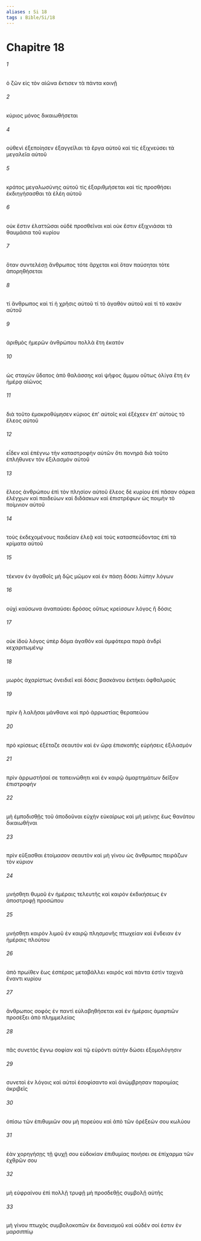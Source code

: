 ```yaml
---
aliases : Si 18
tags : Bible/Si/18
---
```


# Chapitre 18

###### 1
ὁ ζῶν εἰς τὸν αἰῶνα ἔκτισεν τὰ πάντα κοινῇ
###### 2
κύριος μόνος δικαιωθήσεται
###### 4
οὐθενὶ ἐξεποίησεν ἐξαγγεῖλαι τὰ ἔργα αὐτοῦ καὶ τίς ἐξιχνεύσει τὰ μεγαλεῖα αὐτοῦ
###### 5
κράτος μεγαλωσύνης αὐτοῦ τίς ἐξαριθμήσεται καὶ τίς προσθήσει ἐκδιηγήσασθαι τὰ ἐλέη αὐτοῦ
###### 6
οὐκ ἔστιν ἐλαττῶσαι οὐδὲ προσθεῖναι καὶ οὐκ ἔστιν ἐξιχνιάσαι τὰ θαυμάσια τοῦ κυρίου
###### 7
ὅταν συντελέσῃ ἄνθρωπος τότε ἄρχεται καὶ ὅταν παύσηται τότε ἀπορηθήσεται
###### 8
τί ἄνθρωπος καὶ τί ἡ χρῆσις αὐτοῦ τί τὸ ἀγαθὸν αὐτοῦ καὶ τί τὸ κακὸν αὐτοῦ
###### 9
ἀριθμὸς ἡμερῶν ἀνθρώπου πολλὰ ἔτη ἑκατόν
###### 10
ὡς σταγὼν ὕδατος ἀπὸ θαλάσσης καὶ ψῆφος ἄμμου οὕτως ὀλίγα ἔτη ἐν ἡμέρᾳ αἰῶνος
###### 11
διὰ τοῦτο ἐμακροθύμησεν κύριος ἐπ' αὐτοῖς καὶ ἐξέχεεν ἐπ' αὐτοὺς τὸ ἔλεος αὐτοῦ
###### 12
εἶδεν καὶ ἐπέγνω τὴν καταστροφὴν αὐτῶν ὅτι πονηρά διὰ τοῦτο ἐπλήθυνεν τὸν ἐξιλασμὸν αὐτοῦ
###### 13
ἔλεος ἀνθρώπου ἐπὶ τὸν πλησίον αὐτοῦ ἔλεος δὲ κυρίου ἐπὶ πᾶσαν σάρκα ἐλέγχων καὶ παιδεύων καὶ διδάσκων καὶ ἐπιστρέφων ὡς ποιμὴν τὸ ποίμνιον αὐτοῦ
###### 14
τοὺς ἐκδεχομένους παιδείαν ἐλεᾷ καὶ τοὺς κατασπεύδοντας ἐπὶ τὰ κρίματα αὐτοῦ
###### 15
τέκνον ἐν ἀγαθοῖς μὴ δῷς μῶμον καὶ ἐν πάσῃ δόσει λύπην λόγων
###### 16
οὐχὶ καύσωνα ἀναπαύσει δρόσος οὕτως κρείσσων λόγος ἢ δόσις
###### 17
οὐκ ἰδοὺ λόγος ὑπὲρ δόμα ἀγαθόν καὶ ἀμφότερα παρὰ ἀνδρὶ κεχαριτωμένῳ
###### 18
μωρὸς ἀχαρίστως ὀνειδιεῖ καὶ δόσις βασκάνου ἐκτήκει ὀφθαλμούς
###### 19
πρὶν ἢ λαλῆσαι μάνθανε καὶ πρὸ ἀρρωστίας θεραπεύου
###### 20
πρὸ κρίσεως ἐξέταζε σεαυτόν καὶ ἐν ὥρᾳ ἐπισκοπῆς εὑρήσεις ἐξιλασμόν
###### 21
πρὶν ἀρρωστῆσαί σε ταπεινώθητι καὶ ἐν καιρῷ ἁμαρτημάτων δεῖξον ἐπιστροφήν
###### 22
μὴ ἐμποδισθῇς τοῦ ἀποδοῦναι εὐχὴν εὐκαίρως καὶ μὴ μείνῃς ἕως θανάτου δικαιωθῆναι
###### 23
πρὶν εὔξασθαι ἑτοίμασον σεαυτὸν καὶ μὴ γίνου ὡς ἄνθρωπος πειράζων τὸν κύριον
###### 24
μνήσθητι θυμοῦ ἐν ἡμέραις τελευτῆς καὶ καιρὸν ἐκδικήσεως ἐν ἀποστροφῇ προσώπου
###### 25
μνήσθητι καιρὸν λιμοῦ ἐν καιρῷ πλησμονῆς πτωχείαν καὶ ἔνδειαν ἐν ἡμέραις πλούτου
###### 26
ἀπὸ πρωίθεν ἕως ἑσπέρας μεταβάλλει καιρός καὶ πάντα ἐστὶν ταχινὰ ἔναντι κυρίου
###### 27
ἄνθρωπος σοφὸς ἐν παντὶ εὐλαβηθήσεται καὶ ἐν ἡμέραις ἁμαρτιῶν προσέξει ἀπὸ πλημμελείας
###### 28
πᾶς συνετὸς ἔγνω σοφίαν καὶ τῷ εὑρόντι αὐτὴν δώσει ἐξομολόγησιν
###### 29
συνετοὶ ἐν λόγοις καὶ αὐτοὶ ἐσοφίσαντο καὶ ἀνώμβρησαν παροιμίας ἀκριβεῖς
###### 30
ὀπίσω τῶν ἐπιθυμιῶν σου μὴ πορεύου καὶ ἀπὸ τῶν ὀρέξεών σου κωλύου
###### 31
ἐὰν χορηγήσῃς τῇ ψυχῇ σου εὐδοκίαν ἐπιθυμίας ποιήσει σε ἐπίχαρμα τῶν ἐχθρῶν σου
###### 32
μὴ εὐφραίνου ἐπὶ πολλῇ τρυφῇ μὴ προσδεθῇς συμβολῇ αὐτῆς
###### 33
μὴ γίνου πτωχὸς συμβολοκοπῶν ἐκ δανεισμοῦ καὶ οὐδέν σοί ἐστιν ἐν μαρσιππίῳ
